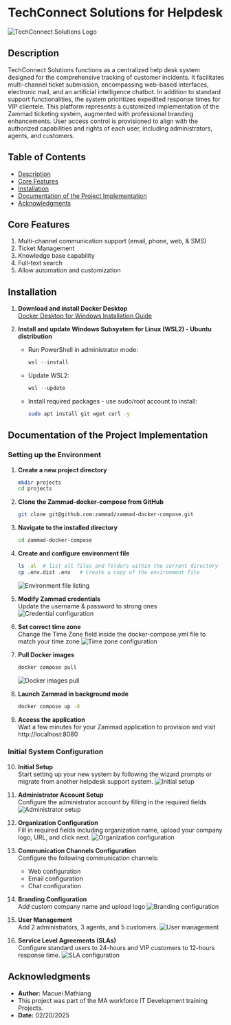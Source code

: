 # TechConnect Solutions for Helpdesk

![TechConnect Solutions Logo](images/tcs.png)

## Description

TechConnect Solutions functions as a centralized help desk system designed for the comprehensive tracking of customer incidents. It facilitates multi-channel ticket submission, encompassing web-based interfaces, electronic mail, and an artificial intelligence chatbot. In addition to standard support functionalities, the system prioritizes expedited response times for VIP clientele. This platform represents a customized implementation of the Zammad ticketing system, augmented with professional branding enhancements. User access control is provisioned to align with the authorized capabilities and rights of each user, including administrators, agents, and customers.

## Table of Contents

- [Description](#description)
- [Core Features](#core-features)
- [Installation](#installation)
- [Documentation of the Project Implementation](#documentation-of-the-project-implementation)
- [Acknowledgments](#acknowledgments)

## Core Features

1. Multi-channel communication support (email, phone, web, & SMS)
2. Ticket Management
3. Knowledge base capability
4. Full-text search
5. Allow automation and customization

## Installation

1. **Download and install Docker Desktop**  
   [Docker Desktop for Windows Installation Guide](https://docs.docker.com/desktop/setup/install/windows-install/)

2. **Install and update Windows Subsystem for Linux (WSL2) - Ubuntu distribution**
    * Run PowerShell in administrator mode:
      ```powershell
      wsl --install
      ```
    * Update WSL2:
      ```powershell
      wsl --update
      ```
    * Install required packages - use sudo/root account to install:
      ```bash
      sudo apt install git wget curl -y
      ```

## Documentation of the Project Implementation

### Setting up the Environment

1. **Create a new project directory**
   ```bash
   mkdir projects
   cd projects
   ```

2. **Clone the Zammad-docker-compose from GitHub**
   ```bash
   git clone git@github.com:zammad/zammad-docker-compose.git
   ```

3. **Navigate to the installed directory**
   ```bash
   cd zammad-docker-compose
   ```

4. **Create and configure environment file**
   ```bash
   ls -al  # list all files and folders within the current directory
   cp .env.dist .env   # Create a copy of the environment file
   ```
   ![Environment file listing](images/image.png)

5. **Modify Zammad credentials**  
   Update the username & password to strong ones
   ![Credential configuration](images/image-1.png)

6. **Set correct time zone**  
   Change the Time Zone field inside the docker-compose.yml file to match your time zone
   ![Time zone configuration](images/image-2.png)

7. **Pull Docker images**
   ```bash
   docker compose pull
   ```
   ![Docker images pull](images/image-3.png)

8. **Launch Zammad in background mode**
   ```bash
   docker compose up -d
   ```

9. **Access the application**  
   Wait a few minutes for your Zammad application to provision and visit http://localhost:8080

### Initial System Configuration

10. **Initial Setup**  
    Start setting up your new system by following the wizard prompts or migrate from another helpdesk support system.
    ![Initial setup](images/image-4.png)

11. **Administrator Account Setup**  
    Configure the administrator account by filling in the required fields
    ![Administrator setup](images/image-5.png)

12. **Organization Configuration**  
    Fill in required fields including organization name, upload your company logo, URL, and click next.
    ![Organization configuration](images/image-6.png)

13. **Communication Channels Configuration**  
    Configure the following communication channels:
    * Web configuration
    * Email configuration
    * Chat configuration

14. **Branding Configuration**  
    Add custom company name and upload logo
    ![Branding configuration](images/image-7.png)

15. **User Management**  
    Add 2 administrators, 3 agents, and 5 customers.
    ![User management](images/image-8.png)

16. **Service Level Agreements (SLAs)**  
    Configure standard users to 24-hours and VIP customers to 12-hours response time.
    ![SLA configuration](images/image-9.png)

## Acknowledgments

* **Author:** Macuei Mathiang
* This project was part of the MA workforce IT Development training Projects.
* **Date:** 02/20/2025
